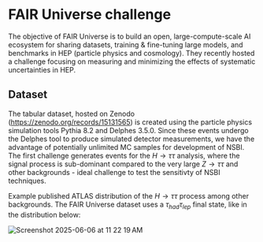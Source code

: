 FAIR Universe challenge
===

The objective of FAIR Universe is to build an open, large-compute-scale AI ecosystem for sharing datasets, training & fine-tuning large models, and benchmarks in HEP (particle physics and cosmology). They recently hosted a challenge focusing on measuring and minimizing the effects of systematic uncertainties in HEP.

Dataset
--

The tabular dataset, hosted on Zenodo (https://zenodo.org/records/15131565) is created using the particle physics simulation tools Pythia 8.2 and Delphes 3.5.0. Since these events undergo the Delphes tool to produce simulated detector measurements, we have the advantage of potentially unlimited MC samples for development of NSBI. The first challenge generates events for the $H\to \tau\tau$ analysis, where the signal process is sub-dominant compared to the very large $Z\to \tau\tau$ and other backgrounds - ideal challenge to test the sensitivty of NSBI techniques.

Example published ATLAS distribution of the $H\to \tau\tau$ process among other backgrounds. The FAIR Universe dataset uses a $\tau_{had} \tau_{lep}$ final state, like in the distribution below:

![Screenshot 2025-06-06 at 11 22 19 AM](https://github.com/user-attachments/assets/3107e69c-7071-4dcd-bb3d-01777ba93746)
